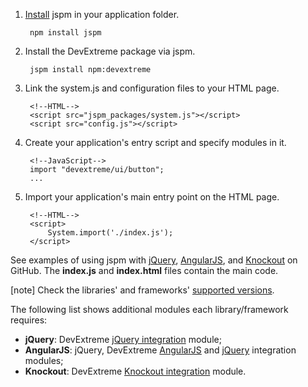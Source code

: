 1. <a href="http://jspm.io/docs/getting-started.html" target="_blank">Install</a> jspm in your application folder. 

        npm install jspm

1. Install the DevExtreme package via jspm.

        jspm install npm:devextreme

1. Link the system.js and configuration files to your HTML page.

        <!--HTML-->
        <script src="jspm_packages/system.js"></script>
        <script src="config.js"></script>

1. Create your application's entry script and specify modules in it.

        <!--JavaScript-->
        import "devextreme/ui/button";
        ...

1. Import your application's main entry point on the HTML page.

        <!--HTML-->
        <script>
            System.import('./index.js');
        </script>

See examples of using jspm with <a href="https://github.com/DevExpress/devextreme-examples/tree/19_1/jspm-jquery" target="_blank">jQuery</a>, <a href="https://github.com/DevExpress/devextreme-examples/tree/19_1/jspm-angularjs" target="_blank">AngularJS</a>, and <a href="https://github.com/DevExpress/devextreme-examples/tree/19_1/jspm-knockout" target="_blank">Knockout</a> on GitHub. The **index.js** and **index.html** files contain the main code. 

[note] Check the libraries' and frameworks' [supported versions](/concepts/Common/05%20Introduction%20to%20DevExtreme/01%20Integration%20with%203rd-Party%20Libraries%20and%20Frameworks.md '/Documentation/Guide/Common/Introduction_to_DevExtreme/#Integration_with_3rd-Party_Libraries_and_Frameworks').

The following list shows additional modules each library/framework requires: 

- **jQuery**: DevExtreme [jQuery integration](/concepts/Common/30%20Modularity/02%20DevExtreme%20Modules%20Structure/060%20integration/jquery.md '/Documentation/Guide/Common/Modularity/DevExtreme_Modules_Structure/#integration/jquery') module;
- **AngularJS**: jQuery, DevExtreme [AngularJS](/concepts/Common/30%20Modularity/02%20DevExtreme%20Modules%20Structure/060%20integration/angular.md '/Documentation/Guide/Common/Modularity/DevExtreme_Modules_Structure/#integration/angular') and [jQuery](/concepts/Common/30%20Modularity/02%20DevExtreme%20Modules%20Structure/060%20integration/jquery.md '/Documentation/Guide/Common/Modularity/DevExtreme_Modules_Structure/#integration/jquery') integration modules;
- **Knockout**: DevExtreme [Knockout integration](/concepts/Common/30%20Modularity/02%20DevExtreme%20Modules%20Structure/060%20integration/knockout.md '/Documentation/Guide/Common/Modularity/DevExtreme_Modules_Structure/#integration/knockout') module.

